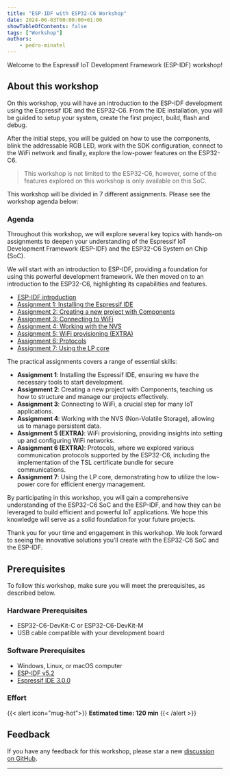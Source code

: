 ```yaml
---
title: "ESP-IDF with ESP32-C6 Workshop"
date: 2024-06-03T00:00:00+01:00
showTableOfContents: false
tags: ["Workshop"]
authors:
    - pedro-minatel
---
```


Welcome to the Espressif IoT Development Framework (ESP-IDF) workshop!

## About this workshop

On this workshop, you will have an introduction to the ESP-IDF development using the Espressif IDE and the ESP32-C6. From the IDE installation, you will be guided to setup your system, create the first project, build, flash and debug.

After the initial steps, you will be guided on how to use the components, blink the addressable RGB LED, work with the SDK configuration, connect to the WiFi network and finally, explore the low-power features on the ESP32-C6.

> This workshop is not limited to the ESP32-C6, however, some of the features explored on this workshop is only available on this SoC.

This workshop will be divided in 7 different assignments. Please see the workshop agenda below:

### Agenda

Throughout this workshop, we will explore several key topics with hands-on assignments to deepen your understanding of the Espressif IoT Development Framework (ESP-IDF) and the ESP32-C6 System on Chip (SoC).

We will start with an introduction to ESP-IDF, providing a foundation for using this powerful development framework. We then moved on to an introduction to the ESP32-C6, highlighting its capabilities and features.

- [ESP-IDF introduction](introduction)
- [Assignment 1: Installing the Espressif IDE](assignment-1)
- [Assignment 2: Creating a new project with Components](assignment-2)
- [Assignment 3: Connecting to WiFi](assignment-3)
- [Assignment 4: Working with the NVS](assignment-4)
- [Assignment 5: WiFi provisioning (EXTRA)](assignment-5)
- [Assignment 6: Protocols](assignment-6)
- [Assignment 7: Using the LP core](assignment-7)

The practical assignments covers a range of essential skills:

- **Assignment 1**: Installing the Espressif IDE, ensuring we have the necessary tools to start development.
- **Assignment 2**: Creating a new project with Components, teaching us how to structure and manage our projects effectively.
- **Assignment 3**: Connecting to WiFi, a crucial step for many IoT applications.
- **Assignment 4**: Working with the NVS (Non-Volatile Storage), allowing us to manage persistent data.
- **Assignment 5 (EXTRA)**: WiFi provisioning, providing insights into setting up and configuring WiFi networks.
- **Assignment 6 (EXTRA)**: Protocols, where we explored various communication protocols supported by the ESP32-C6, including the implementation of the TSL certificate bundle for secure communications.
- **Assignment 7**: Using the LP core, demonstrating how to utilize the low-power core for efficient energy management.

By participating in this workshop, you will gain a comprehensive understanding of the ESP32-C6 SoC and the ESP-IDF, and how they can be leveraged to build efficient and powerful IoT applications. We hope this knowledge will serve as a solid foundation for your future projects.

Thank you for your time and engagement in this workshop. We look forward to seeing the innovative solutions you’ll create with the ESP32-C6 SoC and the ESP-IDF.


## Prerequisites

To follow this workshop, make sure you will meet the prerequisites, as described below.

### Hardware Prerequisites

- ESP32-C6-DevKit-C or ESP32-C6-DevKit-M
- USB cable compatible with your development board

### Software Prerequisites

- Windows, Linux, or macOS computer
- [ESP-IDF v5.2](https://github.com/espressif/esp-idf/tree/release/v5.2)
- [Espressif IDE 3.0.0](https://github.com/espressif/idf-eclipse-plugin/releases/tag/v3.0.0)

### Effort

{{< alert icon="mug-hot">}}
**Estimated time: 120 min**
{{< /alert >}}

## Feedback

If you have any feedback for this workshop, please star a new [discussion on GitHub](https://github.com/espressif/developer-portal/discussions).

---
